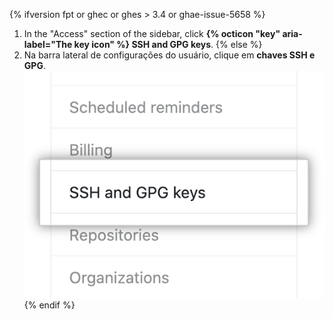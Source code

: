{% ifversion fpt or ghec or ghes > 3.4 or ghae-issue-5658 %}
1. In the "Access" section of the sidebar, click **{% octicon "key" aria-label="The key icon" %} SSH and GPG keys**.
{% else %}
1. Na barra lateral de configurações do usuário, clique em **chaves SSH e GPG**. ![Chaves de autenticação](/assets/images/help/settings/settings-sidebar-ssh-keys.png)
{% endif %}
